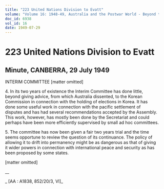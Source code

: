 ```yaml
---
title: "223 United Nations Division to Evatt"
volume: "Volume 16: 1948-49, Australia and the Postwar World - Beyond the Region"
doc_id: 6938
vol_id: 16
date: 1949-07-29
---
```


# 223 United Nations Division to Evatt

## Minute, CANBERRA, 29 July 1949

INTERIM COMMITTEE [matter omitted]

4\. In its two years of existence the Interim Committee has done little, beyond giving advice, from which Australia dissented, to the Korean Commission in connection with the holding of elections in Korea. It has done some useful work in connection with the pacific settlement of disputes and has had several recommendations accepted by the Assembly. This work, however, has mostly been done by the Secretariat and could perhaps have been more efficiently supervised by small ad hoc committees.

5\. The committee has now been given a fair two years trial and the time seems opportune to review the question of its continuance. The policy of allowing it to drift into permanency might be as dangerous as that of giving it wider powers in connection with international peace and security as has been proposed by some states.

[matter omitted]

__

_ [AA : A1838, 852/20/3, VI]_
